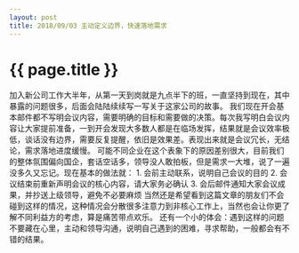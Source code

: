 ```yaml
---
layout: post
title: 2018/09/03 主动定义边界，快速落地需求
---
```


{{ page.title }}
================
加入新公司工作大半年，从第一天到岗就是九点半下的班，一直坚持到现在，其中暴露的问题很多，后面会陆陆续续写一写关于这家公司的故事。 我们现在开会基本邮件都不写明会议内容，需要明确的目标和需要做的决策。每次我写明白会议内容让大家提前准备，一到开会发现大多数人都是在临场发挥，结果就是会议效率极低，谈话没有边界，需要反复提醒，依旧是效果差。表现出来就是会议冗长，无结论，需求落地进度缓慢。 可能不同企业在这个表象下的原因差别很大，目前我们的整体氛围偏向国企，套话空话多，领导没人敢拍板，但是需求一大堆，说了一遍没多久又忘记。现在基本的做法就： 1. 会前主动联系，说明自己会议的目的 2. 会议结束前重新声明会议的核心内容，请大家务必确认 3. 会后邮件通知大家会议成果，并抄送上级领导，避免不必要麻烦
当然还是希望看到这篇文章的朋友们不会碰到这样的情况，这种情况会分散很多注意力到非核心工作上，当然也会让你更了解不同利益方的考虑，算是痛苦带点欢乐。
还有一个小的体会：遇到这样的问题不要藏在心里，主动和领导沟通，说明自己遇到的困难，寻求帮助，一般都会有不错的结果。